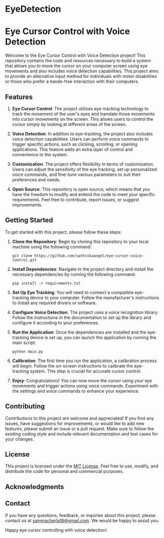 # EyeDetection
# Eye Cursor Control with Voice Detection

Welcome to the Eye Cursor Control with Voice Detection project! This repository contains the code and resources necessary to build a system that allows you to move the cursor on your computer screen using eye movements and also includes voice detection capabilities. This project aims to provide an alternative input method for individuals with motor disabilities or those who prefer a hands-free interaction with their computers.

## Features

1. **Eye Cursor Control**: The project utilizes eye-tracking technology to track the movement of the user's eyes and translate those movements into cursor movements on the screen. This allows users to control the cursor simply by looking at different areas of the screen.

2. **Voice Detection**: In addition to eye-tracking, the project also includes voice detection capabilities. Users can perform voice commands to trigger specific actions, such as clicking, scrolling, or opening applications. This feature adds an extra layer of control and convenience to the system.

3. **Customization**: The project offers flexibility in terms of customization. Users can adjust the sensitivity of the eye tracking, set up personalized voice commands, and fine-tune various parameters to suit their preferences and needs.

4. **Open Source**: This repository is open source, which means that you have the freedom to modify and extend the code to meet your specific requirements. Feel free to contribute, report issues, or suggest improvements.

## Getting Started

To get started with this project, please follow these steps:

1. **Clone the Repository**: Begin by cloning this repository to your local machine using the following command:
   ```
   git clone https://github.com/sathvikaangel/eye-cursor-voice-control.git
   ```

2. **Install Dependencies**: Navigate to the project directory and install the necessary dependencies by running the following command:
   ```
   pip install -r requirements.txt
   ```

3. **Set Up Eye Tracking**: You will need to connect a compatible eye-tracking device to your computer. Follow the manufacturer's instructions to install any required drivers or software.

4. **Configure Voice Detection**: The project uses a voice recognition library. Follow the instructions in the documentation to set up the library and configure it according to your preferences.

5. **Run the Application**: Once the dependencies are installed and the eye-tracking device is set up, you can launch the application by running the main script:
   ```
   python main.py
   ```

6. **Calibration**: The first time you run the application, a calibration process will begin. Follow the on-screen instructions to calibrate the eye-tracking system. This step is crucial for accurate cursor control.

7. **Enjoy**: Congratulations! You can now move the cursor using your eye movements and trigger actions using voice commands. Experiment with the settings and voice commands to enhance your experience.

## Contributing

Contributions to this project are welcome and appreciated! If you find any issues, have suggestions for improvements, or would like to add new features, please submit an issue or a pull request. Make sure to follow the existing coding style and include relevant documentation and test cases for your changes.

## License

This project is licensed under the [MIT License](LICENSE). Feel free to use, modify, and distribute the code for personal and commercial purposes.

## Acknowledgments

## Contact

If you have any questions, feedback, or inquiries about this project, please contact us at sammacherla18@gmail.com. We would be happy to assist you.

Happy eye cursor controlling with voice detection!
